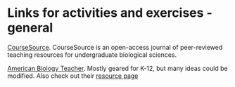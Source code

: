 # Links for activities and exercises - general

[CourseSource](https://www.coursesource.org/). CourseSource is an open-access journal of peer-reviewed teaching resources for undergraduate biological sciences. 

[American Biology Teacher](http://abt.ucpress.edu/). Mostly geared for K-12, but many ideas could be modified. Also check out their [resource page](https://www.nabt.org/Resources-American-Biology-Teacher)
